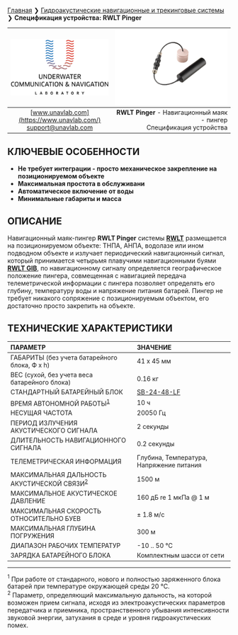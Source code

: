 [Главная](/README_RU) ❯ [Гидроакустические навигационные и трекинговые системы](/navigation_and_tracking_systems_ru) ❯ **Спецификация устройства: RWLT Pinger**

<div style="page-break-after: always;"></div>

| ![logo](/documentation/sm_logo.png) | ![logo](/documentation/dev_big_wbat_li_small.png) |
| :---: | ---: |
| [www.unavlab.com](https://www.unavlab.com/) <br/> [support@unavlab.com](mailto:support@unavlab.com) | **RWLT Pinger** - Навигационный маяк - пингер <br/> Спецификация устройства |

## КЛЮЧЕВЫЕ ОСОБЕННОСТИ

* **Не требует интеграции - просто механическое закрепление на позиционируемом объекте**
* **Максимальная простота в обслуживани**
* **Автоматическое включение от воды**
* **Минимальные габариты и масса**

## ОПИСАНИЕ

Навигационный маяк-пингер **RWLT Pinger** системы **[RWLT](RWLT_DataBrief_ru.md)** размещается на позиционируемом объекте: ТНПА, АНПА, водолазе или ином подводном объекте и излучает периодический навигационный сигнал, который принимается четырьмя плавучими навигационными буями **[RWLT GIB](RWLT_GIB_Specification_ru.md)**, по навигационному сигналу определяется географическое положение пингера, совмещенная с навигацией передача телеметрической информации с пингера позволяет определять его глубину, температуру воды и напряжение питания батарей.
Пингер не требует никакого сопряжение с позиционируемым объектом, его достаточно просто закрепить на объекте.

<div style="page-break-after: always;"></div>

## ТЕХНИЧЕСКИЕ ХАРАКТЕРИСТИКИ

| ПАРАМЕТР | ЗНАЧЕНИЕ |
| :--- | :--- |
| ГАБАРИТЫ (без учета батарейного блока, Ф х h) | 41 x 45 мм |
| ВЕС (сухой, без учета веса батарейного блока) | 0.16 кг |
| СТАНДАРТНЫЙ БАТАРЕЙНЫЙ БЛОК | [SB-24-48-LF](/documentation/RU/Accessories/Sub_batteries_ru#sb2448lf) |
| ВРЕМЯ АВТОНОМНОЙ РАБОТЫ<sup>[1](#footnote1)</sup> | 10 ч |
| НЕСУЩАЯ ЧАСТОТА | 20050 Гц |
| ПЕРИОД ИЗЛУЧЕНИЯ АКУСТИЧЕСКОГО СИГНАЛА | 2 секунды |
| ДЛИТЕЛЬНОСТЬ НАВИГАЦИОННОГО СИГНАЛА | 0.2 секунды |
| ТЕЛЕМЕТРИЧЕСКАЯ ИНФОРМАЦИЯ | Глубина, Температура, Напряжение питания |
| МАКСИМАЛЬНАЯ ДАЛЬНОСТЬ АКУСТИЧЕСКОЙ СВЯЗИ<sup>[2](#footnote2)</sup> | 1500 м |
| МАКСИМАЛЬНОЕ АКУСТИЧЕСКОЕ ДАВЛЕНИЕ | 160 дБ re 1 мкПа @ 1 м |
| МАКСИМАЛЬНАЯ СКОРОСТЬ ОТНОСИТЕЛЬНО БУЕВ | ± 1.8 м/с  |
| МАКСИМАЛЬНАЯ ГЛУБИНА ПОГРУЖЕНИЯ | 300 м |
| ДИАПАЗОН РАБОЧИХ ТЕМПЕРАТУР | -10 .. 50 °С |
| ЗАРЯДКА БАТАРЕЙНОГО БЛОКА | Комплектным шасси от сети |

________________
<a name="footnote1"><sup>1</sup></a> При работе от стандарного, нового и полностью заряженного блока батарей при температуре окружающей среды 20 °С.  
<a name="footnote2"><sup>2</sup></a> Параметр, определяющий максимальную дальность, на которой возможен прием сигнала, исходя из электроакустических параметров передатчика и приемника, пространственного убывания интенсивности звуковой энергии, затухания в среде и уровня гидроакустических помех.  

<div style="page-break-after: always;"></div>
